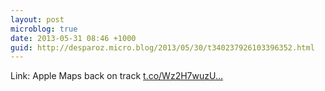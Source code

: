 ```yaml
---
layout: post
microblog: true
date: 2013-05-31 08:46 +1000
guid: http://desparoz.micro.blog/2013/05/30/t340237926103396352.html
---
```

Link: Apple Maps back on track [t.co/Wz2H7wuzU...](http://t.co/Wz2H7wuzUS)
